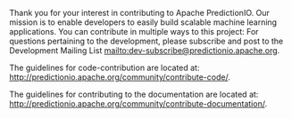 <!--
Licensed to the Apache Software Foundation (ASF) under one or more
contributor license agreements.  See the NOTICE file distributed with
this work for additional information regarding copyright ownership.
The ASF licenses this file to You under the Apache License, Version 2.0
(the "License"); you may not use this file except in compliance with
the License.  You may obtain a copy of the License at

    http://www.apache.org/licenses/LICENSE-2.0

Unless required by applicable law or agreed to in writing, software
distributed under the License is distributed on an "AS IS" BASIS,
WITHOUT WARRANTIES OR CONDITIONS OF ANY KIND, either express or implied.
See the License for the specific language governing permissions and
limitations under the License.
-->

Thank you for your interest in contributing to Apache PredictionIO.
Our mission is to enable developers to easily build scalable machine learning applications.
You can contribute in multiple ways to this project: For questions pertaining to the development, please subscribe and post to the Development Mailing List <mailto:dev-subscribe@predictionio.apache.org>.

The guidelines for code-contribution are located at: 
http://predictionio.apache.org/community/contribute-code/.

The guidelines for contributing to the documentation are located at:
http://predictionio.apache.org/community/contribute-documentation/.
